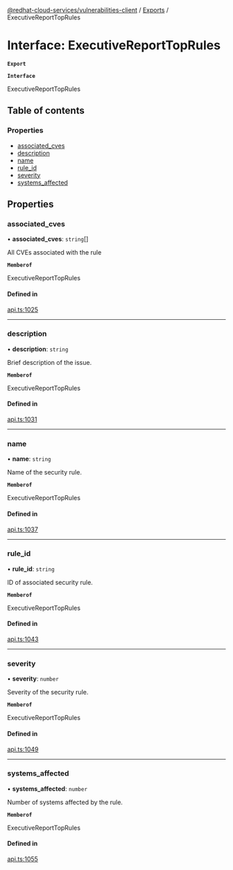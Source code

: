 [@redhat-cloud-services/vulnerabilities-client](../README.md) / [Exports](../modules.md) / ExecutiveReportTopRules

# Interface: ExecutiveReportTopRules

**`Export`**

**`Interface`**

ExecutiveReportTopRules

## Table of contents

### Properties

- [associated\_cves](ExecutiveReportTopRules.md#associated_cves)
- [description](ExecutiveReportTopRules.md#description)
- [name](ExecutiveReportTopRules.md#name)
- [rule\_id](ExecutiveReportTopRules.md#rule_id)
- [severity](ExecutiveReportTopRules.md#severity)
- [systems\_affected](ExecutiveReportTopRules.md#systems_affected)

## Properties

### associated\_cves

• **associated\_cves**: `string`[]

All CVEs associated with the rule

**`Memberof`**

ExecutiveReportTopRules

#### Defined in

[api.ts:1025](https://github.com/RedHatInsights/javascript-clients/blob/master/packages/vulnerabilities/git-api/api.ts#L1025)

___

### description

• **description**: `string`

Brief description of the issue.

**`Memberof`**

ExecutiveReportTopRules

#### Defined in

[api.ts:1031](https://github.com/RedHatInsights/javascript-clients/blob/master/packages/vulnerabilities/git-api/api.ts#L1031)

___

### name

• **name**: `string`

Name of the security rule.

**`Memberof`**

ExecutiveReportTopRules

#### Defined in

[api.ts:1037](https://github.com/RedHatInsights/javascript-clients/blob/master/packages/vulnerabilities/git-api/api.ts#L1037)

___

### rule\_id

• **rule\_id**: `string`

ID of associated security rule.

**`Memberof`**

ExecutiveReportTopRules

#### Defined in

[api.ts:1043](https://github.com/RedHatInsights/javascript-clients/blob/master/packages/vulnerabilities/git-api/api.ts#L1043)

___

### severity

• **severity**: `number`

Severity of the security rule.

**`Memberof`**

ExecutiveReportTopRules

#### Defined in

[api.ts:1049](https://github.com/RedHatInsights/javascript-clients/blob/master/packages/vulnerabilities/git-api/api.ts#L1049)

___

### systems\_affected

• **systems\_affected**: `number`

Number of systems affected by the rule.

**`Memberof`**

ExecutiveReportTopRules

#### Defined in

[api.ts:1055](https://github.com/RedHatInsights/javascript-clients/blob/master/packages/vulnerabilities/git-api/api.ts#L1055)

